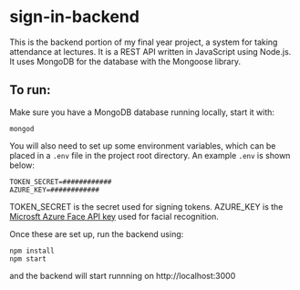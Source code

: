 # sign-in-backend
This is the backend portion of my final year project, a system for taking attendance at lectures.
It is a REST API written in JavaScript using Node.js.
It uses MongoDB for the database with the Mongoose library.

## To run:
Make sure you have a MongoDB database running locally, start it with:
```
mongod
```

You will also need to set up some environment variables, which can be placed in a `.env` file in the project root directory.
An example `.env` is shown below:
```
TOKEN_SECRET=############
AZURE_KEY=############
```
TOKEN_SECRET is the secret used for signing tokens.
AZURE_KEY is the [Microsft Azure Face API key](https://azure.microsoft.com/en-us/services/cognitive-services/face/) used for facial recognition.


Once these are set up, run the backend using:
```
npm install
npm start
```

and the backend will start runnning on http://localhost:3000
